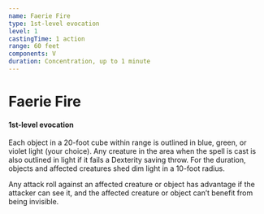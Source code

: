 ```yaml
---
name: Faerie Fire
type: 1st-level evocation
level: 1
castingTime: 1 action
range: 60 feet
components: V
duration: Concentration, up to 1 minute
---
```


# Faerie Fire

#### 1st-level evocation

Each object in a 20-foot cube within range is outlined in blue, green, or violet light (your choice). Any creature in the area when the spell is cast is also outlined in light if it fails a Dexterity saving throw. For the duration, objects and affected creatures shed dim light in a 10-foot radius.

Any attack roll against an affected creature or object has advantage if the attacker can see it, and the affected creature or object can’t benefit from being invisible.
